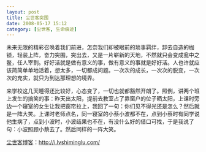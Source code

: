 ```yaml
---
layout: post
title: 尘世客突围
date: 2008-05-17 15:12
category: [尘世客, 生命痕迹]
---
```

未来无限的精彩召唤着我们前进，怎奈我们却被眼前的琐事羁绊，卸去自造的枷锁，轻装上阵，奋力突围，突出去，又是一片崭新的天地，不然就只会变成瓮中之鳖，任人宰割。好好活就是做有意义的事，做有意义的事就是好好活。人也许就应该简简单单地活着，想太多，一切都成问题。一次次的成长，一次次的脱变，一次次的充实，就只为到达那理想的境界。

来学校这几天睡得还比较好，心态变了，一切也就都豁然开朗了。照例，讲两个班上发生的搞笑的事：昨天出太阳，提前去教室占了靠窗户的位子晒太阳，上课时旁边一个寝室的女生让我把窗帘拉上，我回了一句：你们见不得光还是怎么？然后就是一阵大笑。上课时老师点名，同一寝室的小蔡小波都不在，点到小蔡时有同学说他生病了，点到小波时，小波结果也不在，有没什么好的借口可找，于是我说了句：小波照顾小蔡去了。然后同样的一阵大笑。

<a href="http://i.lvshiminglu.com/">尘世客博客</a>：<a href="http://i.lvshiminglu.com/">http://i.lvshiminglu.com/</a>

